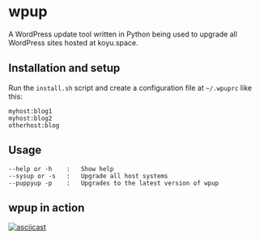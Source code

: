 # wpup

A WordPress update tool written in Python being used to upgrade all WordPress sites hosted at koyu.space.

## Installation and setup

Run the `install.sh` script and create a configuration file at `~/.wpuprc` like this:

```
myhost:blog1
myhost:blog2
otherhost:blog
```

## Usage

```
--help or -h    :   Show help
--sysup or -s   :   Upgrade all host systems
--puppyup -p    :   Upgrades to the latest version of wpup
```

## wpup in action

[![asciicast](https://asciinema.org/a/YEDGKMLrrAs4x4FyPomf3hiMc.svg)](https://asciinema.org/a/YEDGKMLrrAs4x4FyPomf3hiMc)

